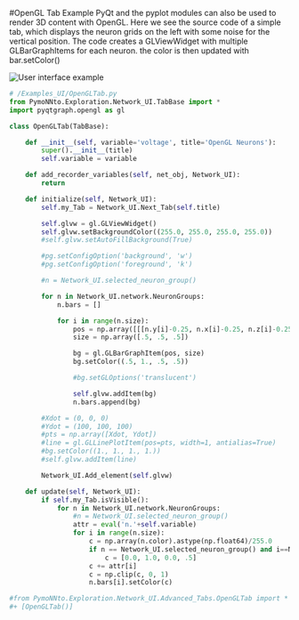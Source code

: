 #OpenGL Tab Example
PyQt and the pyplot modules can also be used to render 3D content with OpenGL.
Here we see the source code of a simple tab, which displays the neuron grids on the left with some noise for the vertical position.
The code creates a GLViewWidget with multiple GLBarGraphItems for each neuron. the color is then updated with bar.setColor()

![User interface example](https://raw.githubusercontent.com/trieschlab/PymoNNto/Images/OpenGLTab.png)

```python
# /Examples_UI/OpenGLTab.py
from PymoNNto.Exploration.Network_UI.TabBase import *
import pyqtgraph.opengl as gl

class OpenGLTab(TabBase):

    def __init__(self, variable='voltage', title='OpenGL Neurons'):
        super().__init__(title)
        self.variable = variable

    def add_recorder_variables(self, net_obj, Network_UI):
        return

    def initialize(self, Network_UI):
        self.my_Tab = Network_UI.Next_Tab(self.title)

        self.glvw = gl.GLViewWidget()
        self.glvw.setBackgroundColor((255.0, 255.0, 255.0, 255.0))
        #self.glvw.setAutoFillBackground(True)

        #pg.setConfigOption('background', 'w')
        #pg.setConfigOption('foreground', 'k')

        #n = Network_UI.selected_neuron_group()

        for n in Network_UI.network.NeuronGroups:
            n.bars = []

            for i in range(n.size):
                pos = np.array([[[n.y[i]-0.25, n.x[i]-0.25, n.z[i]-0.25]]])
                size = np.array([.5, .5, .5])

                bg = gl.GLBarGraphItem(pos, size)
                bg.setColor((.5, 1., .5, .5))

                #bg.setGLOptions('translucent')

                self.glvw.addItem(bg)
                n.bars.append(bg)

        #Xdot = (0, 0, 0)
        #Ydot = (100, 100, 100)
        #pts = np.array([Xdot, Ydot])
        #line = gl.GLLinePlotItem(pos=pts, width=1, antialias=True)
        #bg.setColor((1., 1., 1., 1.))
        #self.glvw.addItem(line)

        Network_UI.Add_element(self.glvw)

    def update(self, Network_UI):
        if self.my_Tab.isVisible():
            for n in Network_UI.network.NeuronGroups:
                #n = Network_UI.selected_neuron_group()
                attr = eval('n.'+self.variable)
                for i in range(n.size):
                    c = np.array(n.color).astype(np.float64)/255.0
                    if n == Network_UI.selected_neuron_group() and i==Network_UI.selected_neuron_id():
                        c = [0.0, 1.0, 0.0, .5]
                    c += attr[i]
                    c = np.clip(c, 0, 1)
                    n.bars[i].setColor(c)

#from PymoNNto.Exploration.Network_UI.Advanced_Tabs.OpenGLTab import *
#+ [OpenGLTab()]

```